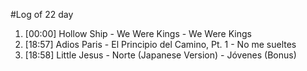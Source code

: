 #Log of 22 day

1. [00:00] Hollow Ship - We Were Kings - We Were Kings
1. [18:57] Adios Paris - El Principio del Camino, Pt. 1 - No me sueltes
1. [18:58] Little Jesus - Norte (Japanese Version) - Jóvenes (Bonus)
